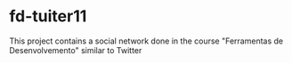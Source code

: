 # fd-tuiter11
This project contains a social network done in the course "Ferramentas de Desenvolvemento" similar to Twitter

